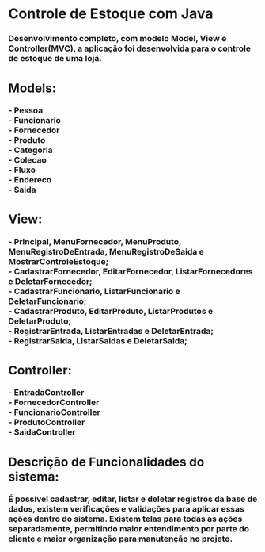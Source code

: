 # Controle de Estoque com Java

<h3><Aplicação criada com Java durante o ano de 2021./h3>
Desenvolvimento completo, com modelo Model, View e Controller(MVC), a aplicação foi desenvolvida para o controle de estoque de uma loja.
<br>
<h2>Models:</h2>
- Pessoa<br>
- Funcionario<br>
- Fornecedor<br>
- Produto<br>
- Categoria<br>
- Colecao<br>
- Fluxo<br>
- Endereco<br>
- Saida<br>

<h2>View:</h2>
- Principal, MenuFornecedor, MenuProduto, MenuRegistroDeEntrada, MenuRegistroDeSaida e MostrarControleEstoque;<br>
- CadastrarFornecedor, EditarFornecedor, ListarFornecedores e DeletarFornecedor;<br>
- CadastrarFuncionario, ListarFuncionario e DeletarFuncionario;<br>
- CadastrarProduto, EditarProduto, ListarProdutos e DeletarProduto;<br>
- RegistrarEntrada, ListarEntradas e DeletarEntrada;<br>
- RegistrarSaida, ListarSaidas e DeletarSaida;<br>

<h2>Controller: </h2>
- EntradaController<br>
- FornecedorController<br>
- FuncionarioController<br>
- ProdutoController<br>
- SaidaController<br>

<h2>Descrição de Funcionalidades do sistema:</h2>
É possível cadastrar, editar, listar e deletar registros da base de dados, existem verificações e validações para aplicar essas ações dentro do sistema. Existem telas para todas as ações separadamente, permitindo maior entendimento por parte do cliente e maior organização para manutenção no projeto. 

